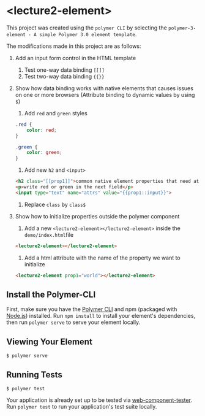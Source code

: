 # \<lecture2-element\>

This project was created using the `polymer CLI` by selecting the `polymer-3-element - A simple Polymer 3.0 element template`.

The modifications made in this project are as follows:

1. Add an input form control in the HTML template
    1. Test one-way data binding `[[]]`
    1. Test two-way data binding `{{}}`

1. Show how data binding works with native elements that causes issues on one or more browsers (Attribute binding to dynamic values by using `$`)
    1. Add `red` and `green` styles

    ````CSS
    .red {
        color: red;
    }

    .green {
        color: green;
    }
    ````

    1. Add new `h2` and `<input>`

    ````html
    <h2 class="[[prop1]]">common native element properties that need attribute bindings for dynamic values </h2>
    <p>write red or green in the next field</p>
    <input type="text" name="attrs" value="{{prop1::input}}">
    ````

    1. Replace `class` by `class$`

1. Show how to initialize properties outside the polymer component

    1. Add a new `<lecture2-element></lecture2-element>` inside the `demo/index.html`file

    ````html
    <lecture2-element></lecture2-element>
    `````

    1. Add a html attribute with the name of the property we want to initialize

    ````html
    <lecture2-element prop1="world"></lecture2-element>
    `````

## Install the Polymer-CLI

First, make sure you have the [Polymer CLI](https://www.npmjs.com/package/polymer-cli) and npm (packaged with [Node.js](https://nodejs.org)) installed. Run `npm install` to install your element's dependencies, then run `polymer serve` to serve your element locally.

## Viewing Your Element

```
$ polymer serve
```

## Running Tests

```
$ polymer test
```

Your application is already set up to be tested via [web-component-tester](https://github.com/Polymer/web-component-tester). Run `polymer test` to run your application's test suite locally.
